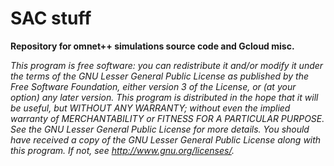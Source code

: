 # SAC stuff

**Repository for omnet++ simulations source code and Gcloud misc.**

*This program is free software: you can redistribute it and/or modify
it under the terms of the GNU Lesser General Public License as published by
the Free Software Foundation, either version 3 of the License, or
(at your option) any later version.*
*This program is distributed in the hope that it will be useful,
but WITHOUT ANY WARRANTY; without even the implied warranty of
MERCHANTABILITY or FITNESS FOR A PARTICULAR PURPOSE.  See the
GNU Lesser General Public License for more details.*
*You should have received a copy of the GNU Lesser General Public License
along with this program.  If not, see http://www.gnu.org/licenses/.*
